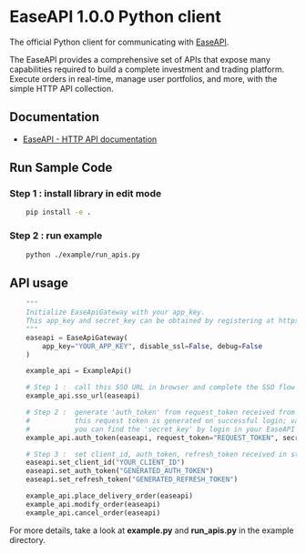 # EaseAPI 1.0.0 Python client

The official Python client for communicating with [EaseAPI](https://easeapi.venturasecurities.com).

The EaseAPI provides a comprehensive set of APIs that expose many capabilities required to build a complete investment and trading platform. Execute orders in real-time, manage user portfolios, and more, with the simple HTTP API collection.

## Documentation

- [EaseAPI - HTTP API documentation](https://easeapi.venturasecurities.com/docs)

## Run Sample Code

### Step 1 : install library in edit mode

```bash
    pip install -e .
```

### Step 2 : run example

```bash
    python ./example/run_apis.py
```

## API usage

```python
    """
    Initialize EaseApiGateway with your app_key.
    This app_key and secret_key can be obtained by registering at https://easeapi.venturasecurities.com/portal
    """
    easeapi = EaseApiGateway(
        app_key="YOUR_APP_KEY", disable_ssl=False, debug=False
    )

    example_api = ExampleApi()

    # Step 1 :  call this SSO URL in browser and complete the SSO flow
    example_api.sso_url(easeapi)

    # Step 2 :  generate 'auth_token' from request_token received from SSO flow from step 1
    #           this request token is generated on successful login; valid for 10 minutes.
    #           you can find the 'secret_key' by login in your EaseAPI Portal at https://easeapi.venturasecurities.com/portal
    example_api.auth_token(easeapi, request_token="REQUEST_TOKEN", secret_key="YOUR_SECRET_KEY")

    # Step 3 :  set client_id, auth_token, refresh_token received in step 2 after successful login.
    easeapi.set_client_id("YOUR_CLIENT_ID")
    easeapi.set_auth_token("GENERATED_AUTH_TOKEN")
    easeapi.set_refresh_token("GENERATED_REFRESH_TOKEN")

    example_api.place_delivery_order(easeapi)
    example_api.modify_order(easeapi)
    example_api.cancel_order(easeapi)

```

For more details, take a look at **example.py** and **run_apis.py** in the example directory.

